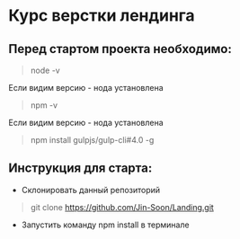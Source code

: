 # Курс верстки лендинга

## Перед стартом проекта необходимо:

> node -v

Если видим версию - нода установлена

> npm -v

Если видим версию - нода установлена

> npm install gulpjs/gulp-cli#4.0 -g

## Инструкция для старта:
* Склонировать данный репозиторий

>git clone https://github.com/Jin-Soon/Landing.git

* Запустить команду npm install в терминале

